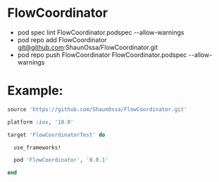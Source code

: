 # FlowCoordinator
- pod spec lint FlowCoordinator.podspec --allow-warnings
- pod repo add FlowCoordinator git@github.com:ShaunOssa/FlowCoordinator.git
- pod repo push FlowCoordinator FlowCoordinator.podspec --allow-warnings


# Example: 

```ruby
source 'https://github.com/ShaunOssa/FlowCoordinator.git'

platform :ios, '10.0'

target 'FlowCoordinatorTest' do

  use_frameworks!

  pod 'FlowCoordinator', '0.0.1'

end
```
